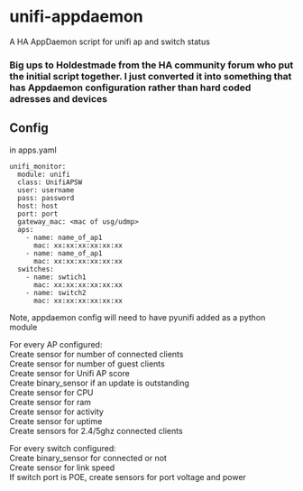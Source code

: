 # unifi-appdaemon
A HA AppDaemon script for unifi ap and switch status

### Big ups to Holdestmade from the HA community forum who put the initial script together. I just converted it into something that has Appdaemon configuration rather than hard coded adresses and devices

## Config
in apps.yaml
```
unifi_monitor:
  module: unifi
  class: UnifiAPSW
  user: username
  pass: password
  host: host
  port: port
  gateway_mac: <mac of usg/udmp>
  aps:
    - name: name_of_ap1
      mac: xx:xx:xx:xx:xx:xx
    - name: name_of_ap1
      mac: xx:xx:xx:xx:xx:xx
  switches:
    - name: swtich1
      mac: xx:xx:xx:xx:xx:xx
    - name: switch2
      mac: xx:xx:xx:xx:xx:xx
```
Note, appdaemon config will need to have pyunifi added as a python module


For every AP configured:<br>
Create sensor for number of connected clients<br>
Create sensor for number of guest clients<br>
Create sensor for Unifi AP score<br>
Create binary_sensor if an update is outstanding<br>
Create sensor for CPU<br>
Create sensor for ram<br>
Create sensor for activity<br>
Create sensor for uptime<br>
Create sensors for 2.4/5ghz connected clients<br>


For every switch configured:<br>
Create binary_sensor for connected or not<br>
Create sensor for link speed<br>
If switch port is POE, create sensors for port voltage and power<br>
